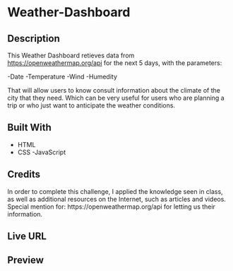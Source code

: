 # Weather-Dashboard

<h2>Description</h2>

This Weather Dashboard retieves data from https://openweathermap.org/api for the next 5 days, with the parameters: 

-Date
-Temperature
-Wind
-Humedity 

That will allow users to know consult information about the climate of the city that they need. Which can be very useful for users who are planning a trip or who just want to anticipate the weather conditions.


<h2>Built With</h2> 

- HTML
- CSS
-JavaScript


<h2>Credits</h2>
In order to complete this challenge, I applied the knowledge seen in class, as well as additional resources on the Internet, such as articles and videos. 
Special mention for: https://openweathermap.org/api for letting us their information. 

<h2>Live URL</h2>


<h2>Preview</h2

<img width="1402" alt="Screenshot 2023-04-24 at 14 20 08" src="https://user-images.githubusercontent.com/124849302/234107953-d323f8f2-2984-45c2-8cc5-c68151bb1761.png">

